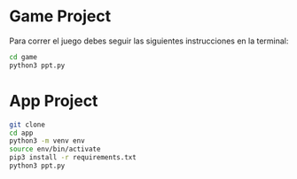 # Game Project

Para correr el juego debes seguir las siguientes instrucciones en la terminal:

```sh
cd game
python3 ppt.py
```


# App Project

```sh
git clone
cd app
python3 -m venv env
source env/bin/activate
pip3 install -r requirements.txt
python3 ppt.py
```
